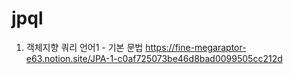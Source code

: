 # jpql
1. 객체지향 쿼리 언어1 - 기본 문법 https://fine-megaraptor-e63.notion.site/JPA-1-c0af725073be46d8bad0099505cc212d
